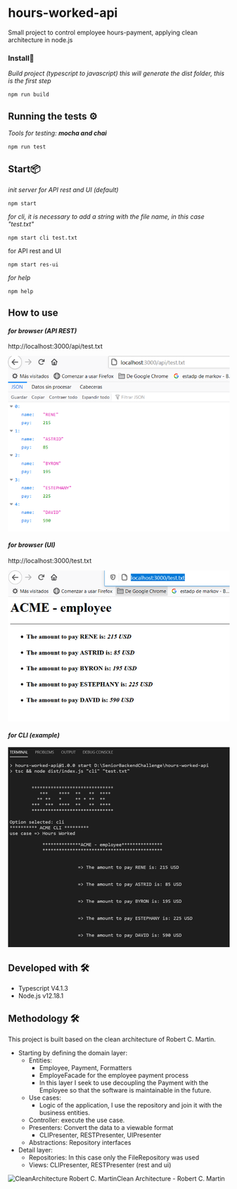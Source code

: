 
# hours-worked-api
Small project to control employee hours-payment, applying clean architecture in node.js

### Install🔧

*Build project (typescript to javascript)*
*this will generate the dist folder, this is the first step*

    npm run build

## Running the tests ⚙️
*Tools for testing: **mocha and chai***

    npm run test
  
## Start📦

*init server for API rest  and UI (default)* 

    npm start  

*for cli, it is necessary to add a string with the file name, in this case "test.txt"*
    
    npm start cli test.txt
for API rest and UI

    npm start res-ui

*for help*

    npm help

## How to use
#### *for browser (API REST)*
  http://localhost:3000/api/test.txt

![UI](./screenshoots/capturaREST.png?raw=true "Title")
  
#### *for browser (UI)*
http://localhost:3000/test.txt

![UI](./screenshoots/capturaUI.png?raw=true "Title")

#### *for CLI (example)*

![CLI](./screenshoots/capturaCLI.png?raw=true "Title")

## Developed with 🛠️
 - Typescript V4.1.3
 - Node.js v12.18.1
## Methodology 🛠️
This project is built based on the clean architecture of Robert C. Martin.  
 - Starting by defining the domain layer:
	 - Entities:
		 - Employee, Payment, Formatters  
		 - EmployeFacade for the employee payment process  
		 - In this layer I seek to use decoupling the Payment with the Employee so that the software is maintainable in the future.  
	- Use cases:  
		- Logic of the application, I use the repository and join it with the business entities.  
	- Controller:  execute the use case.  
	- Presenters:  Convert the data to a viewable format  
		- CLIPresenter, RESTPresenter, UIPresenter  
	- Abstractions: Repository interfaces  
- Detail layer:  
	- Repositories:  In this case only the FileRepository was used  
	- Views:  CLIPresenter, RESTPresenter (rest and ui)

![CleanArchitecture Robert C. Martin](https://blog.cleancoder.com/uncle-bob/images/2012-08-13-the-clean-architecture/CleanArchitecture.jpg)Clean Architecture - Robert C. Martin
